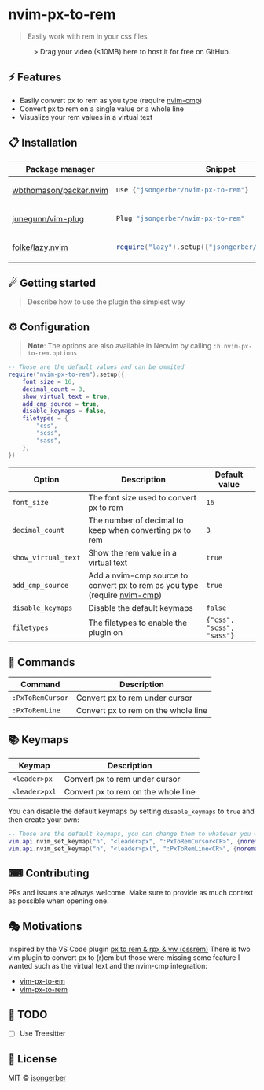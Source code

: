 # nvim-px-to-rem

> Easily work with rem in your css files

<div align="center">
    > Drag your video (<10MB) here to host it for free on GitHub.
</div>

## ⚡️ Features

- Easily convert px to rem as you type (require [nvim-cmp](https://github.com/hrsh7th/nvim-cmp))
- Convert px to rem on a single value or a whole line
- Visualize your rem values in a virtual text

## 📋 Installation

<div align="center">
<table>
<thead>
<tr>
<th>Package manager</th>
<th>Snippet</th>
</tr>
</thead>
<tbody>
<tr>
<td>

[wbthomason/packer.nvim](https://github.com/wbthomason/packer.nvim)

</td>
<td>

```lua
use {"jsongerber/nvim-px-to-rem"}
```

</td>
</tr>
<tr>
<td>

[junegunn/vim-plug](https://github.com/junegunn/vim-plug)

</td>
<td>

```lua
Plug "jsongerber/nvim-px-to-rem"
```

</td>
</tr>
<tr>
<td>

[folke/lazy.nvim](https://github.com/folke/lazy.nvim)

</td>
<td>

```lua
require("lazy").setup({"jsongerber/nvim-px-to-rem"})
```

</td>
</tr>
</tbody>
</table>
</div>

## ☄ Getting started

> Describe how to use the plugin the simplest way

## ⚙ Configuration

> **Note**: The options are also available in Neovim by calling `:h nvim-px-to-rem.options`

```lua
-- Those are the default values and can be ommited
require("nvim-px-to-rem").setup({
    font_size = 16,
    decimal_count = 3,
    show_virtual_text = true,
    add_cmp_source = true,
    disable_keymaps = false,
    filetypes = {
        "css",
        "scss",
        "sass",
    },
})
```

| Option              | Description                                                                                                      | Default value             |
| ------------------- | ---------------------------------------------------------------------------------------------------------------- | ------------------------- |
| `font_size`         | The font size used to convert px to rem                                                                          | `16`                      |
| `decimal_count`     | The number of decimal to keep when converting px to rem                                                          | `3`                       |
| `show_virtual_text` | Show the rem value in a virtual text                                                                             | `true`                    |
| `add_cmp_source`    | Add a nvim-cmp source to convert px to rem as you type (require [nvim-cmp](https://github.com/hrsh7th/nvim-cmp)) | `true`                    |
| `disable_keymaps`   | Disable the default keymaps                                                                                      | `false`                   |
| `filetypes`         | The filetypes to enable the plugin on                                                                            | `{"css", "scss", "sass"}` |

## 🧰 Commands

| Command          | Description                         |
| ---------------- | ----------------------------------- |
| `:PxToRemCursor` | Convert px to rem under cursor      |
| `:PxToRemLine`   | Convert px to rem on the whole line |

## 📚 Keymaps

| Keymap        | Description                         |
| ------------- | ----------------------------------- |
| `<leader>px`  | Convert px to rem under cursor      |
| `<leader>pxl` | Convert px to rem on the whole line |

You can disable the default keymaps by setting `disable_keymaps` to `true` and then create your own:

```lua
-- Those are the default keymaps, you can change them to whatever you want
vim.api.nvim_set_keymap("n", "<leader>px", ":PxToRemCursor<CR>", {noremap = true})
vim.api.nvim_set_keymap("n", "<leader>pxl", ":PxToRemLine<CR>", {noremap = true})
```

## ⌨ Contributing

PRs and issues are always welcome. Make sure to provide as much context as possible when opening one.

## 🎭 Motivations

Inspired by the VS Code plugin [px to rem & rpx & vw (cssrem)](https://marketplace.visualstudio.com/items?itemName=cipchk.cssrem)
There is two vim plugin to convert px to (r)em but those were missing some feature I wanted such as the virtual text and the nvim-cmp integration:

- [vim-px-to-em](https://github.com/chiedo/vim-px-to-em)
- [vim-px-to-rem](https://github.com/Oldenborg/vim-px-to-rem)

## 📝 TODO

- [ ] Use Treesitter

## 📜 License

MIT © [jsongerber](https://github.com/jsongerber/nvim-px-to-rem/blob/master/LICENSE)
